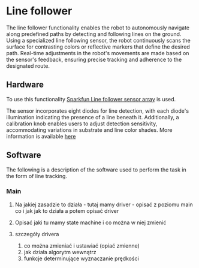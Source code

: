 # Line follower
The line follower functionality enables the robot to autonomously navigate along predefined paths by detecting and following lines on the ground. Using a specialized line following sensor, the robot continuously scans the surface for contrasting colors or reflective markers that define the desired path. Real-time adjustments in the robot's movements are made based on the sensor's feedback, ensuring precise tracking and adherence to the designated route.

## Hardware
To use this functionality [Sparkfun Line follower sensor array][1] is used.
<!-- TODO add picture -->

The sensor incorporates eight diodes for line detection, with each diode's illumination indicating the presence of a line beneath it. Additionally, a calibration knob enables users to adjust detection sensitivity, accommodating variations in substrate and line color shades. More information is available [here][1]

## Software
The following is a description of the software used to perform the task in the form of line tracking.
### Main


1. Na jakiej zasadzie to działa - tutaj mamy driver - opisać z poziomu main co i jak jak to działa a potem opisać driver
2. Opisać jaki tu mamy state machine i co można w niej zmienić


2. szczegóły drivera
    1. co można zmieniać i ustawiać (opiać zmienne)
    2. jak działa algorytm wewnątrz
    3. funkcje determinujące wyznaczanie prędkości






<!-- Links: -->
[1]: https://www.sparkfun.com/products/13582
[2]: https://learn.sparkfun.com/tutorials/sparkfun-line-follower-array-hookup-guide